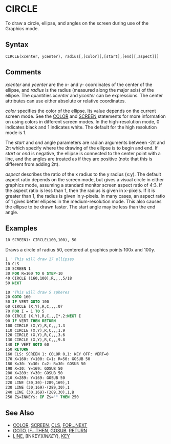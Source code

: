 # CIRCLE

To draw a circle, ellipse, and angles on the screen during use of the Graphics mode.

## Syntax

`CIRCLE(xcenter, ycenter), radius[,[color][,[start],[end][,aspect]]]`

## Comments

*xcenter* and *ycenter* are the x- and y- coordinates of the center of the ellipse, and *radius* is the radius (measured along the major axis) of the ellipse. The quantities *xcenter* and *ycenter* can be expressions. The center attributes can use either absolute or relative coordinates.

*color* specifies the color of the ellipse. Its value depends on the current screen mode. See the [COLOR](COLOR) and [SCREEN](SCREEN) statements for more information on using colors in different screen modes. In the high-resolution mode, 0 indicates black and 1 indicates white. The default for the high resolution mode is 1.

The *start* and *end* angle parameters are radian arguments between -2π and 2π which specify where the drawing of the ellipse is to begin and end. If *start* or *end* is negative, the ellipse is connected to the center point with a line, and the angles are treated as if they are positive (note that this is different from adding 2π).

*aspect* describes the ratio of the x radius to the y radius (x:y). The default aspect ratio depends on the screen mode, but gives a visual circle in either graphics mode, assuming a standard monitor screen aspect ratio of 4:3. If the aspect ratio is less than 1, then the radius is given in x-pixels. If it is greater than 1, the radius is given in y-pixels. In many cases, an aspect ratio of 1 gives better ellipses in the medium-resolution mode. This also causes the ellipse to be drawn faster. The start angle may be less than the end angle.

## Examples

```vb
10 SCREEN1: CIRCLE(100,100), 50
```

Draws a circle of radius 50, centered at graphics points 100x and 100y.

```vb
1 ' This will draw 17 ellipses
10 CLS
20 SCREEN 1
30 FOR R=160 TO 0 STEP-10
40 CIRCLE (160,100),R,,,,5/18
50 NEXT
```

```vb
10 'This will draw 5 spheres
20 GOTO 160
50 IF VERT GOTO 100
60 CIRCLE (X,Y),R,C,,,.07
70 FOR I = 1 TO 5
80 CIRCLE (X,Y),R,C,,,I*.2:NEXT I
90 IF VERT THEN RETURN
100 CIRCLE (X,Y),R,C,,,1.3
110 CIRCLE (X,Y),R,C,,,1.9
120 CIRCLE (X,Y),R,C,,,3.6
130 CIRCLE (X,Y),R,C,,,9.8
140 IF VERT GOTO 60
150 RETURN
160 CLS: SCREEN 1: COLOR 0,1: KEY OFF: VERT=0
170 X=160: Y=100: C=1: R=50: GOSUB 50
180 X=30: Y=30: C=2: R=30: GOSUB 50
190 X=30: Y=169: GOSUB 50
200 X=289: Y=30: GOSUB 50
210 X=289: Y=169: GOSUB 50
220 LINE (30,30)-(289,169),1
230 LINE (30,169)-(289,30),1
240 LINE (30,169)-(289,30),1,B
250 Z$=INKEY$: IF Z$="" THEN 250
```

## See Also

* [COLOR](COLOR), [SCREEN](SCREEN), [CLS](CLS), [FOR...NEXT](FOR...NEXT)
* [GOTO](GOTO), [IF...THEN](IF...THEN), [GOSUB](GOSUB), [RETURN](RETURN)
* [LINE](LINE), [INKEY$](INKEY$), [KEY](KEY)
